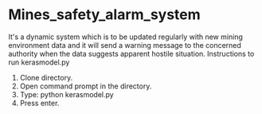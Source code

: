 # Mines_safety_alarm_system
It's a dynamic system which is to be updated regularly with new mining environment data and it will send a warning message to the concerned authority when the data suggests apparent hostile situation.
Instructions to run kerasmodel.py
1. Clone directory.
2. Open command prompt in the directory.
3. Type: python kerasmodel.py
4. Press enter.
